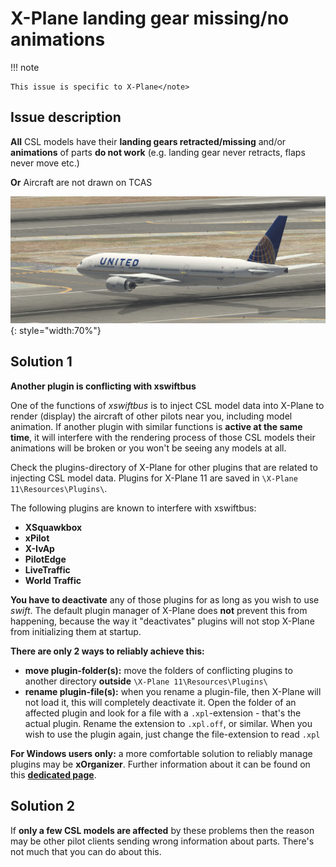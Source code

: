 <!--
SPDX-FileCopyrightText: Copyright (C) swift Project Community / Contributors
SPDX-License-Identifier: GFDL-1.3-only
-->

# X-Plane landing gear missing/no animations

!!! note

    This issue is specific to X-Plane</note>

## Issue description

**All** CSL models have their **landing gears retracted/missing** and/or **animations** of parts **do not work** (e.g. landing gear never retracts, flaps never move etc.)

**Or** Aircraft are not drawn on TCAS

![](./../../../img/xpgearup.jpg){: style="width:70%"}


## Solution 1

**Another plugin is conflicting with xswiftbus**

One of the functions of *xswiftbus* is to inject CSL model data into X-Plane to render (display) the aircraft of other pilots near you, including model animation.
If another plugin with similar functions is **active at the same time**, it will interfere with the rendering process of those CSL models their animations will be broken or you won't be seeing any models at all.

Check the plugins-directory of X-Plane for other plugins that are related to injecting CSL model data.
Plugins for X-Plane 11 are saved in ``\X-Plane 11\Resources\Plugins\``.

The following plugins are known to interfere with xswiftbus:

* **XSquawkbox**
* **xPilot**
* **X-IvAp**
* **PilotEdge**
* **LiveTraffic**
* **World Traffic**

**You have to deactivate** any of those plugins for as long as you wish to use *swift*.
The default plugin manager of X-Plane does **not** prevent this from happening, because the way it "deactivates" plugins will not stop X-Plane from initializing them at startup.

**There are only 2 ways to reliably achieve this:**

- **move plugin-folder(s):** move the folders of conflicting plugins to another directory **outside** ``\X-Plane 11\Resources\Plugins\``
- **rename plugin-file(s):** when you rename a plugin-file, then X-Plane will not load it, this will completely deactivate it.
  Open the folder of an affected plugin and look for a file with a ``.xpl``-extension - that's the actual plugin.
  Rename the extension to ``.xpl.off``, or similar.
  When you wish to use the plugin again, just change the file-extension to read ``.xpl``

**For Windows users only:** a more comfortable solution to reliably manage plugins may be **xOrganizer**.
Further information about it can be found on this **[dedicated page](./deactivate_plugins_xorganizer.md)**.

## Solution 2

If **only a few CSL models are affected** by these problems then the reason may be other pilot clients sending wrong information about parts.
There's not much that you can do about this.
